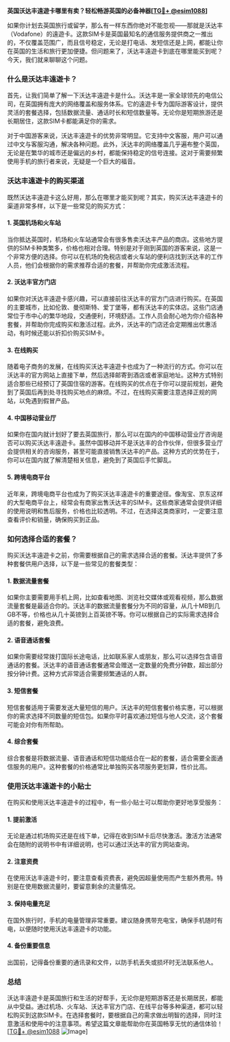 **英国沃达丰遠遊卡哪里有卖？轻松畅游英国的必备神器[[TG💪+ @esim1088](https://t.me/s/esim1088)]**

如果你计划去英国旅行或留学，那么有一样东西你绝对不能忽视——那就是沃达丰（Vodafone）的遠遊卡。这款SIM卡是英国最知名的通信服务提供商之一推出的，不仅覆盖范围广，而且信号稳定，无论是打电话、发短信还是上网，都能让你在英国的生活和旅行更加便捷。但问题来了，沃达丰遠遊卡到底在哪里能买到呢？今天，我们就来聊聊这个问题。

### **什么是沃达丰遠遊卡？**

首先，让我们简单了解一下沃达丰遠遊卡是什么。沃达丰是一家全球领先的电信公司，在英国拥有庞大的网络覆盖和服务体系。它的遠遊卡专为国际游客设计，提供灵活的套餐选择，包括数据流量、通话时长和短信数量等。无论你是短期旅游还是长期居住，这款SIM卡都能满足你的需求。

对于中国游客来说，沃达丰遠遊卡的优势非常明显。它支持中文客服，用户可以通过中文与客服沟通，解决各种问题。此外，沃达丰的网络覆盖几乎遍布整个英国，无论是在繁华的城市还是偏远的乡村，都能保持稳定的信号连接。这对于需要频繁使用手机的旅行者来说，无疑是一个巨大的福音。

### **沃达丰遠遊卡的购买渠道**

既然沃达丰遠遊卡这么好用，那么在哪里才能买到呢？其实，购买沃达丰遠遊卡的渠道非常多样，以下是一些常见的购买方式：

#### **1. 英国机场和火车站**
当你抵达英国时，机场和火车站通常会有很多售卖沃达丰产品的商店。这些地方提供的SIM卡种类繁多，价格也相对合理。特别是对于刚到英国的游客来说，这是一个非常方便的选择。你可以在机场的免税店或者火车站的便利店找到沃达丰的工作人员，他们会根据你的需求推荐合适的套餐，并帮助你完成激活流程。

#### **2. 沃达丰官方门店**
如果你对沃达丰遠遊卡感兴趣，可以直接前往沃达丰的官方门店进行购买。在英国的主要城市，比如伦敦、曼彻斯特、爱丁堡等，都有沃达丰的实体店。这些门店通常位于市中心的繁华地段，交通便利，环境舒适。工作人员会耐心地为你介绍各种套餐，并帮助你完成购买和激活过程。此外，沃达丰的门店还会定期推出优惠活动，有时候还能以折扣价购买SIM卡。

#### **3. 在线购买**
随着电子商务的发展，在线购买沃达丰遠遊卡也成为了一种流行的方式。你可以在沃达丰的官方网站上直接下单，然后选择邮寄到酒店或者家庭地址。这种方式特别适合那些已经预订了英国住宿的游客。在线购买的优点在于你可以提前规划，避免到了英国后再到处寻找购买地点的麻烦。不过，在线购买需要注意选择正规的网站，以免遇到假冒产品。

#### **4. 中国移动营业厅**
如果你在国内就计划好了要去英国旅行，那么可以在国内的中国移动营业厅咨询是否可以购买沃达丰遠遊卡。虽然中国移动并不是沃达丰的合作伙伴，但很多营业厅会提供相关的咨询服务，甚至可能直接销售沃达丰的产品。这种方式的优势在于，你可以在国内就了解清楚相关信息，避免到了英国后手忙脚乱。

#### **5. 跨境电商平台**
近年来，跨境电商平台也成为了购买沃达丰遠遊卡的重要途径。像淘宝、京东这样的大型电商平台上，经常会有商家出售沃达丰的SIM卡。这些商家通常会提供详细的使用说明和售后服务，价格也比较透明。不过，在选择这类商家时，一定要注意查看评价和销量，确保购买到正品。

### **如何选择合适的套餐？**

购买沃达丰遠遊卡之前，你需要根据自己的需求选择合适的套餐。沃达丰提供了多种套餐供用户选择，以下是一些常见的套餐类型：

#### **1. 数据流量套餐**
如果你主要需要用手机上网，比如查看地图、浏览社交媒体或观看视频，那么数据流量套餐是最适合你的。沃达丰的数据流量套餐分为不同的容量，从几十MB到几GB不等，价格也从几十英镑到上百英镑不等。你可以根据自己的实际需求选择合适的套餐，避免浪费。

#### **2. 语音通话套餐**
如果你需要经常拨打国际长途电话，比如联系家人或朋友，那么可以选择包含语音通话的套餐。沃达丰的语音通话套餐通常会赠送一定数量的免费分钟数，超出部分按分钟计费。这种方式非常适合需要频繁通话的人群。

#### **3. 短信套餐**
短信套餐适用于需要发送大量短信的用户。沃达丰的短信套餐价格实惠，可以根据你的需求选择不同数量的短信包。如果你平时喜欢通过短信与他人交流，这个套餐可能会对你有所帮助。

#### **4. 综合套餐**
综合套餐是将数据流量、语音通话和短信功能结合在一起的套餐，适合需要全面通信服务的用户。这种套餐的价格通常比单独购买各项服务更划算，性价比高。

### **使用沃达丰遠遊卡的小贴士**

在购买和使用沃达丰遠遊卡的过程中，有一些小贴士可以帮助你更好地享受服务：

#### **1. 提前激活**
无论是通过机场购买还是在线下单，记得在收到SIM卡后尽快激活。激活方法通常会在随附的说明书中有详细说明，也可以通过沃达丰的官方网站查询。

#### **2. 注意资费**
在使用沃达丰遠遊卡时，要注意查看资费表，避免因超量使用而产生额外费用。特别是在使用数据流量时，要留意剩余的流量情况。

#### **3. 保持电量充足**
在国外旅行时，手机的电量管理非常重要。建议随身携带充电宝，确保手机随时有电，以便随时使用沃达丰遠遊卡的功能。

#### **4. 备份重要信息**
出国前，记得备份重要的通讯录和文件，以防手机丢失或损坏时无法联系他人。

### **总结**

沃达丰遠遊卡是英国旅行和生活的好帮手，无论你是短期游客还是长期居民，都能从中受益。通过机场、火车站、沃达丰官方门店、在线平台等多种渠道，都可以轻松购买到这款SIM卡。在选择套餐时，要根据自己的需求做出明智的选择，同时注意激活和使用中的注意事项。希望这篇文章能帮助你在英国畅享无忧的通信体验！[[TG💪+ @esim1088](https://t.me/s/esim1088) ![Image](https://i.postimg.cc/4NQfJmqS/Snipaste-2025-05-13-00-14-12.png)]
